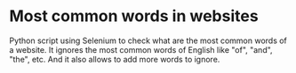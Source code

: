 # Most common words in websites
Python script using Selenium to check what are the most common words of a website. It ignores the most common words of English like "of", "and", "the", etc. And it also allows to add more words to ignore.
